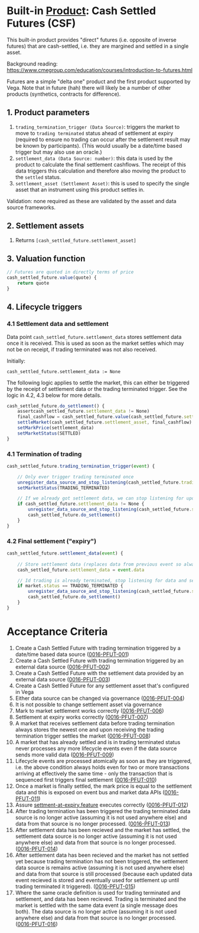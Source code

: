# Built-in [Product](./0051-PROD-product.md): Cash Settled Futures (CSF)

This built-in product provides "direct" futures (i.e. opposite of inverse futures) that are cash-settled, i.e. they are margined and settled in a single asset.

Background reading: https://www.cmegroup.com/education/courses/introduction-to-futures.html

Futures are a simple "delta one" product and the first product supported by Vega. Note that in future (hah) there will likely be a number of other products (synthetics, contracts for difference).

## 1. Product parameters

1. `trading_termination_trigger (Data Source)`: triggers the market to move to `trading terminated` status ahead of settlement at expiry (required to ensure no trading can occur after the settlement result may be known by participants). (This would usually be a date/time based trigger but may also use an oracle.)
1. `settlement_data (Data Source: number)`: this data is used by the product to calculate the final settlement cashflows. The receipt of this data triggers this calculation and therefore also moving the product to the `settled` status.
1. `settlement_asset (Settlement Asset)`: this is used to specify the single asset that an instrument using this product settles in.

Validation: none required as these are validated by the asset and data source frameworks.


## 2. Settlement assets

1. Returns `[cash_settled_future.settlement_asset]`


## 3. Valuation function

```javascript
// Futures are quoted in directly terms of price 
cash_settled_future.value(quote) {
	return quote
}
```


## 4. Lifecycle triggers

### 4.1 Settlement data and settlement

Data point `cash_settled_future.settlement_data` stores settlement data once it is received. 
This is used as soon as the market settles which may not be on receipt, if trading terminated was not also received.

Initially:
```
cash_settled_future.settlement_data := None
```

The following logic applies to settle the market, this can either be triggered by the receipt of settlement data or the trading terminated trigger.
See the logic in 4.2, 4.3 below for more details.


```javascript
cash_settled_future.do_settlement() {
	assertcash_settled_future.settlement_data != None)
	final_cashflow = cash_settled_future.value(cash_settled_future.settlement_data) - cash_settled_future.value(market.mark_price)
	settleMarket(cash_settled_future.settlement_asset, final_cashflow)
	setMarkPrice(settlement_data)
	setMarketStatus(SETTLED)
}
```


### 4.1 Termination of trading

```javascript
cash_settled_future.trading_termination_trigger(event) {

	// Only ever trigger trading terminated once
	unregister_data_source_and_stop_listening(cash_settled_future.trading_termination_trigger)
	setMarketStatus(TRADING_TERMINATED)

	// If we already got settlement data, we can stop listening for updated settlement data and settle now
	if cash_settled_future.settlement_data != None {
		unregister_data_source_and_stop_listening(cash_settled_future.settlement_data)
		cash_settled_future.do_settlement()
	}
}
```


### 4.2 Final settlement ("expiry")

```javascript
cash_settled_future.settlement_data(event) {
	
	// Store settlement data (replaces data from previous event so always use latest event up to the point we settle)
	cash_settled_future.settlement_data = event.data

	// Id trading is already terminated, stop listening for data and settle now 
	if market.status == TRADING_TERMINATED {
		unregister_data_source_and_stop_listening(cash_settled_future.settlement_data)
		cash_settled_future.do_settlement()
	}
}
```


# Acceptance Criteria

1. Create a Cash Settled Future with trading termination triggered by a date/time based data source (<a name="0016-PFUT-001" href="#0016-PFUT-001">0016-PFUT-001</a>)
2. Create a Cash Settled Future with trading termination triggered by an external data source (<a name="0016-PFUT-002" href="#0016-PFUT-002">0016-PFUT-002</a>)
3. Create a Cash Settled Future with the settlement data provided by an external data source (<a name="0016-PFUT-003" href="#0016-PFUT-003">0016-PFUT-003</a>)
4. Create a Cash Settled Future for any settlement asset that's configured in Vega
  1. Either data source can be changed via governance (<a name="0016-PFUT-004" href="#0016-PFUT-004">0016-PFUT-004</a>)
  2. It is not possible to change settlement asset via governance
  3. Mark to market settlement works correctly (<a name="0016-PFUT-006" href="#0016-PFUT-006">0016-PFUT-006</a>)
  4. Settlement at expiry works correctly (<a name="0016-PFUT-007" href="#0016-PFUT-007">0016-PFUT-007</a>)
1. A market that receives settlement data before trading termination always stores the newest one and upon receiving the trading termination trigger settles the market (<a name="0016-PFUT-008" href="#0016-PFUT-008">0016-PFUT-008</a>)
1. A market that has already settled and is in trading terminated status never processes any more lifecycle events even if the data source sends more valid data (<a name="0016-PFUT-012" href="#0016-PFUT-009">0016-PFUT-009</a>)
1. Lifecycle events are processed atomically as soon as they are triggered, i.e. the above condition always holds even for two or more transactions arriving at effectively the same time - only the transaction that is sequenced first triggers final settlement (<a name="0016-PFUT-010" href="#0016-PFUT-010">0016-PFUT-010</a>)
1. Once a market is finally settled, the mark price is equal to the settlement data and this is exposed on event bus and market data APIs (<a name="0016-PFUT-011" href="#0016-PFUT-011">0016-PFUT-011</a>)
1. Assure [settment-at-expiry.feature](https://github.com/vegaprotocol/vega/blob/develop/core/integration/features/verified/0002-STTL-settlement_at_expiry.feature) executes correctly (<a name="0016-PFUT-012" href="#0016-PFUT-012">0016-PFUT-012</a>)
1. After trading termination has been triggered the trading terminated data source is no longer active (assuming it is not used anywhere else) and data from that source is no longer processed. (<a name="0016-PFUT-013" href="#0016-PFUT-013">0016-PFUT-013</a>)
1. After settlement data has been recieved and the market has settled, the settlement data source is no longer active (assuming it is not used anywhere else) and data from that source is no longer processed. (<a name="0016-PFUT-014" href="#0016-PFUT-014">0016-PFUT-014</a>)
1. After settlement data has been recieved and the market has not settled yet because trading termination has not been triggered, the settlement data source is remains active (assuming it is not used anywhere else) and data from that source is still processed (because each updated data event recieved is stored and eventually used for settlement up until trading terminated it triggered). (<a name="0016-PFUT-015" href="#0016-PFUT-015">0016-PFUT-015</a>)
1. Where the same oracle definition is used for trading terminated and settlement, and data has been recieved. Trading is terminated and the market is settled with the same data event (a single message does both). The data source is no longer active (assuming it is not used anywhere else) and data from that source is no longer processed. (<a name="0016-PFUT-016" href="#0016-PFUT-016">0016-PFUT-016</a>)
